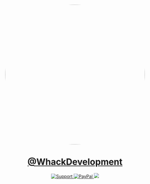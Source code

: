<div align="center">
  <img style="border-radius:50%;" width="450" height="450" src="https://avatars.githubusercontent.com/u/110769913"/>
</div>
<div align="center">
    <h1><a href="https://paypal.me/WhackDevelopment">@WhackDevelopment</a></h1>
    <a href="https://discord.gg/WhackDevelopment">
        <img src="https://img.shields.io/discord/1075538521340776489.svg?colorB=Blue&logo=discord&label=Support&style=for-the-badge" alt="Support">
    </a>
    <a target="_blank" href="https://paypal.me/WhackDevelopment">
        <img src="https://img.shields.io/badge/Donate-PayPal-blue?style=for-the-badge&logo=paypal" alt="PayPal">
    </a>
    <a href="https://github.com/WhackDevelopment/whackdevelopment-frontend/issues">
        <img src="https://img.shields.io/github/issues/WhackDevelopment/whackdevelopment-frontend.svg?style=for-the-badge">
    </a>
    <br>
</div>
